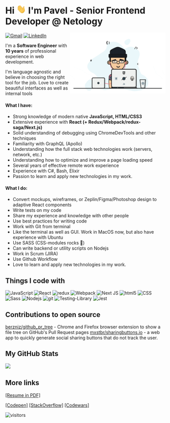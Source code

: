 # Hi <img src="https://raw.githubusercontent.com/ABSphreak/ABSphreak/master/gifs/Hi.gif" width="30px"> I'm Pavel - Senior Frontend Developer @ Netology

<img alt="programmer" src="https://github.com/pavelkomiagin/pavelkomiagin/blob/731bee9feb0da7c9c300d6daff948d8ddd8ac4a1/programmer.gif" align="right" width="300" />

[<img alt="Gmail" src="https://img.shields.io/badge/Gmail-D14836?style=for-the-badge&logo=gmail&logoColor=white" />](mailto:pavel.komiagin@gmail.com)
[<img alt="LinkedIn" src="https://img.shields.io/badge/linkedin-%230077B5.svg?style=for-the-badge&logo=linkedin&logoColor=white"/>](https://www.linkedin.com/in/pavelkomiagin)
<!-- [<img alt="Medium" src="https://img.shields.io/badge/Medium-%23000000.svg?style=for-the-badge&logo=Medium&logoColor=white"/>](https://medium.com/@pavel.komiagin)
[<img alt="Dev.to blog" src="https://img.shields.io/badge/dev.to-0A0A0A?style=for-the-badge&logo=dev.to&logoColor=white" />](https://dev.to/pavelkomiagin) -->

I'm a **Software Engineer** with **10 years** of professional experience in web development. 

I'm language agnostic and believe in choosing the right tool for the job. Love to create beautiful interfaces as well as internal tools

#### What I have:
* Strong knowledge of modern native **JavaScript, HTML/CSS3**
* Extensive experience with **React (+ Redux/Webpack/redux-saga/Next.js)**
* Solid understanding of debugging using ChromeDevTools and other techniques
* Familiarity with GraphQL (Apollo)
* Understanding how the full stack web technologies work (servers, network, etc.)
* Understanding how to optimize and improve a page loading speed
* Several years of effective remote work experience
* Experience with C#, Bash, Elixir
* Passion to learn and apply new technologies in my work.

#### What I do:
* Convert mockups, wireframes, or Zeplin/Figma/Photoshop design to adaptive React components
* Write tests on my code
* Share my experience and knowledge with other people
* Use best practices for writing code
* Work with Git from terminal
* Like the terminal as well as GUI. Work in MacOS now, but also have experience with Ubuntu
* Use SASS (CSS-modules rocks 🤘)
* Can write backend or utility scripts on Nodejs
* Work in Scrum (JIRA)
* Use Github Workflow
* Love to learn and apply new technologies in my work.

## Things I code with
<p>
  <img alt="JavaScript" src="https://img.shields.io/badge/JavaScript%20-%23F7DF1E.svg?style=for-the-badge&logo=javascript&logoColor=black" />
  <img alt="React" src="https://img.shields.io/badge/-React-45b8d8?style=for-the-badge&logo=react&logoColor=white" />
  <img alt="redux" src="https://img.shields.io/badge/-Redux-764ABC?style=for-the-badge&logo=redux&logoColor=white" />
  <img alt="Webpack" src="https://img.shields.io/badge/-Webpack-8DD6F9?style=for-the-badge&logo=webpack&logoColor=white" /> 
  <img alt="Next JS" src="https://img.shields.io/badge/nextjs-%23000000.svg?style=for-the-badge&logo=next.js&logoColor=white"/>
  <img alt="html5" src="https://img.shields.io/badge/-HTML5-E34F26?style=for-the-badge&logo=html5&logoColor=white" />
  <img alt="CSS" src="https://img.shields.io/badge/CSS%20-%231572B6.svg?style=for-the-badge&logo=css3&logoColor=white" />
  <img alt="Sass" src="https://img.shields.io/badge/-Sass-CC6699?style=for-the-badge&logo=sass&logoColor=white" />
  <img alt="Nodejs" src="https://img.shields.io/badge/-Nodejs-43853d?style=for-the-badge&logo=Node.js&logoColor=white" />
  <img alt="git" src="https://img.shields.io/badge/-Git-F05032?style=for-the-badge&logo=git&logoColor=white" />
  <img alt="Testing-Library" src="https://img.shields.io/badge/-TestingLibrary-%23E33332?style=for-the-badge&logo=testing-library&logoColor=white" />
  <img alt="Jest" src="https://img.shields.io/badge/-jest-%23C21325?style=for-the-badge&logo=jest&logoColor=white" />
</p>

## Contributions to open source
[berzniz/github_pr_tree](https://github.com/berzniz/github_pr_tree) - Chrome and Firefox browser extension to show a file tree on GitHub's Pull Request pages
[mxstbr/sharingbuttons.io](https://github.com/mxstbr/sharingbuttons.io) - a web app to quickly generate social sharing buttons that do not track the user.

## My GitHub Stats
<img src="https://github-readme-streak-stats.herokuapp.com/?user=pavelkomiagin&count_private=true" width="45%" />

## More links
[[Resume in PDF]](https://github.com/pavelkomiagin/pavelkomiagin/blob/a881625fea47c45b39c3590427bb78ec665fb8fa/resume_Pavel_Komiagin_SE.pdf)

[[Codepen]](https://codepen.io/pavel_komiagin)
[[StackOverflow]](https://stackoverflow.com/users/2587396/pavel-komiagin)
[[Codewars]](https://www.codewars.com/users/pavel_komiagin)

![visitors](https://visitor-badge.glitch.me/badge?page_id=pavelkomiagin)

<!-- get badges here https://github.com/Ileriayo/markdown-badges -->

